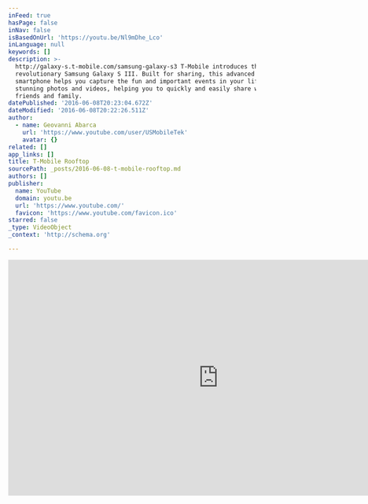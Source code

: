 ```yaml
---
inFeed: true
hasPage: false
inNav: false
isBasedOnUrl: 'https://youtu.be/Nl9mDhe_Lco'
inLanguage: null
keywords: []
description: >-
  http://galaxy-s.t-mobile.com/samsung-galaxy-s3 T-Mobile introduces the
  revolutionary Samsung Galaxy S III. Built for sharing, this advanced
  smartphone helps you capture the fun and important events in your life with
  stunning photos and videos, helping you to quickly and easily share with your
  friends and family.
datePublished: '2016-06-08T20:23:04.672Z'
dateModified: '2016-06-08T20:22:26.511Z'
author:
  - name: Geovanni Abarca
    url: 'https://www.youtube.com/user/USMobileTek'
    avatar: {}
related: []
app_links: []
title: T-Mobile Rooftop
sourcePath: _posts/2016-06-08-t-mobile-rooftop.md
authors: []
publisher:
  name: YouTube
  domain: youtu.be
  url: 'https://www.youtube.com/'
  favicon: 'https://www.youtube.com/favicon.ico'
starred: false
_type: VideoObject
_context: 'http://schema.org'

---
```

<iframe src="https://cdn.embedly.com/widgets/media.html?src=https%3A%2F%2Fwww.youtube.com%2Fembed%2FNl9mDhe_Lco%3Ffeature%3Doembed&amp;url=http%3A%2F%2Fwww.youtube.com%2Fwatch%3Fv%3DNl9mDhe_Lco&amp;image=https%3A%2F%2Fi.ytimg.com%2Fvi%2FNl9mDhe_Lco%2Fhqdefault.jpg&amp;key=b7d04c9b404c499eba89ee7072e1c4f7&amp;type=text%2Fhtml&amp;schema=youtube" width="854" height="480" scrolling="no" frameborder="0" allowfullscreen="" style=""></iframe>